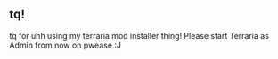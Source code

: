 ## tq!
tq for uhh using my terraria mod installer thing!
Please start Terraria as Admin from now on pwease :J
